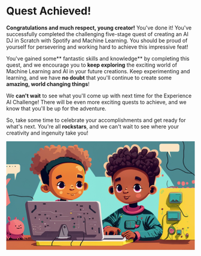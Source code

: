 # Quest Achieved!

**Congratulations and much respect, young creator!** You've done it! You've successfully completed the challenging five-stage quest of creating an AI DJ in Scratch with Spotify and Machine Learning. You should be proud of yourself for persevering and working hard to achieve this impressive feat!

You've gained some** fantastic skills and knowledge** by completing this quest, and we encourage you to **keep exploring** the exciting world of Machine Learning and AI in your future creations. Keep experimenting and learning, and we have **no doubt** that you'll continue to create some **amazing, world changing things**!

We **can't wait** to see what you'll come up with next time for the Experience AI Challenge! There will be even more exciting quests to achieve, and we know that you'll be up for the adventure. 

So, take some time to celebrate your accomplishments and get ready for what's next. You're all **rockstars**, and we can't wait to see where your creativity and ingenuity take you!

![](images/codekids.png)